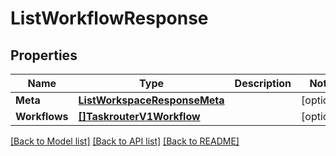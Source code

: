 # ListWorkflowResponse

## Properties

Name | Type | Description | Notes
------------ | ------------- | ------------- | -------------
**Meta** | [**ListWorkspaceResponseMeta**](ListWorkspaceResponseMeta.md) |  |[optional] 
**Workflows** | [**[]TaskrouterV1Workflow**](TaskrouterV1Workflow.md) |  |[optional] 

[[Back to Model list]](../README.md#documentation-for-models) [[Back to API list]](../README.md#documentation-for-api-endpoints) [[Back to README]](../README.md)


